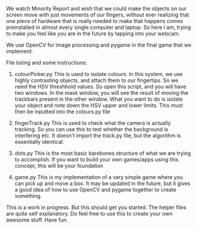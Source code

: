 We watch Minority Report and wish that we could make the objects on our screen move with just movements of our fingers, without ever realizing that one piece of hardware that is really needed to make that happens comes preinstalled in almost every single computer and laptop. 
So here I am, trying to make you feel like you are in the future by tapping into your webcam.

We use OpenCV for image processing and pygame in the final game that we implement.

File listing and some instructions:

1. colourPicker.py
This is used to isolate colours. In this system, we use highly contrasting objects, and attach them to our fingertips. So we need the HSV threshhold values.
So open this script, and you will have two windows. In the mask window, you will see the result of moving the trackbars present in the other window. What you want to do is isolate your object and note down the HSV upper and lower limits. This must then be inputted into the colours.py file

2. fingerTrack.py
This is used to check what the camera is actually tracking. So you can use this to test whether the background is interfering etc. It doesn't import the track.py file, but the algorithm is essentially identical.

3. dots.py
This is the most basic barebones structure of what we are trying to accomplish. If you want to build your own games/apps using this concept, this will be your foundation

4. game.py
This is my implementation of a very simple game where you can pick up and move a box. It may be updated in the future, but it gives a good idea of how to use OpenCV and pygame together to create something.

This is a work in progress. But this should get you started. The helper files are quite self explanatory.
Do feel free to use this to create your own awesome stuff. Have fun.
